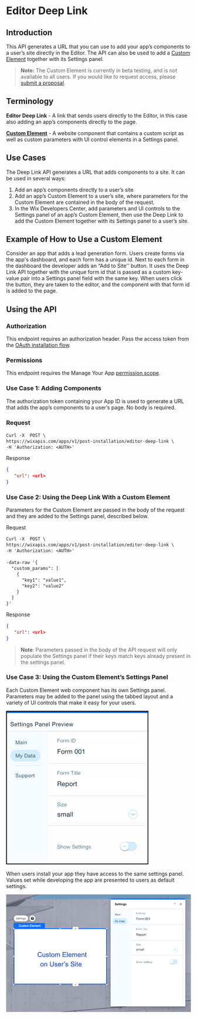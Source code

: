 # Editor Deep Link


## Introduction

This API generates a URL that you can use to add your app’s components to a user’s site directly in the Editor. The API can also be used to add a [Custom Element](https://devforum.wix.com/kb/en/article/create-a-custom-element) together with its Settings panel.

> **Note:**
> The Custom Element is currently in beta testing, and is not available to all users. If you would like to request access, please [submit a proposal](https://devforum.wix.com/kb/en/article/submit-an-app-proposal).

## Terminology

**Editor Deep Link** - A link that sends users directly to the Editor, in this case also adding an app’s components directly to the page.

**[Custom Element](https://devforum.wix.com/kb/en/article/create-a-custom-element)** - A website component that contains a custom script as well as custom parameters with UI control elements in a Settings panel.

## Use Cases

The Deep Link API generates a URL that adds components to a site. It can be used in several ways:

1. Add an app’s components directly to a user’s site
2. Add an app’s Custom Element to a user’s site, where parameters for the Custom Element are contained in the body of the request.
3. In the Wix Developers Center, add parameters and UI controls to the Settings panel of an app’s Custom Element, then use the Deep Link to add the Custom Element together with its Settings panel to a user’s site.

## Example of How to Use a Custom Element

Consider an app that adds a lead generation form. Users create forms via the app's dashboard, and each form has a unique id. Next to each form in the dashboard the developer adds an “Add to Site'' button. It uses the Deep Link API together with the unique form id that is passed as a custom key-value pair into a Settings panel field with the same key. When users click the button, they are taken to the editor, and the component with that form id is added to the page.

## Using the API

### Authorization

This endpoint requires an authorization header. Pass the access token from the [OAuth installation flow](https://dev.wix.com/api/rest/getting-started/authentication).

### Permissions

This endpoint requires the Manage Your App [permission scope](https://devforum.wix.com/en/article/available-permissions).

### Use Case 1: Adding Components

The authorization token containing your App ID is used to generate a URL that adds the app’s components to a user’s page. No body is required.

### Request

```CURL
Curl -X  POST \
https://wixapis.com/apps/v1/post-installation/editor-deep-link \
-H 'Authorization: <AUTH>'
```

Response

```JSON
{
   "url": <url>
}
```

### Use Case 2: Using the Deep Link With a Custom Element

Parameters for the Custom Element are passed in the body of the request and they are added to the Settings panel, described below.

Request

```CURL
Curl -X  POST \
https://wixapis.com/apps/v1/post-installation/editor-deep-link \
-H 'Authorization: <AUTH>'

-data-raw '{
  "custom_params": [
    {
      "key1": "value1",
      "key2": "value2"
    }
  ]
}'
```

Response

```JSON
{
   "url": <url>
}
```

>**Note**:
> Parameters passed in the body of the API request will only populate the Settings panel if their keys match keys already present in the settings panel.

### Use Case 3: Using the Custom Element’s Settings Panel

Each Custom Element web component has its own Settings panel. Parameters may be added to the panel using the tabbed layout and a variety of UI controls that make it easy for your users.

![Settings panel](./../../media/custom-element-settings-panel.png "Settings panel")

When users install your app they have access to the same settings panel. Values set while developing the app are presented to users as default settings.

![Custom element on page](./../../media/custom-plus-settings.png "Custom element on page")
